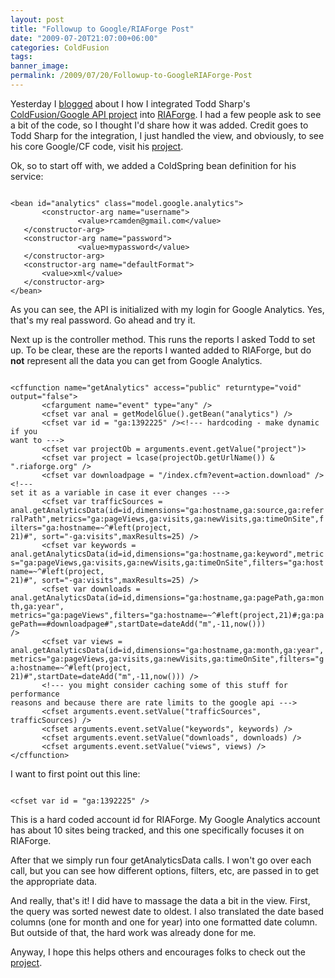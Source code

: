 ```yaml
---
layout: post
title: "Followup to Google/RIAForge Post"
date: "2009-07-20T21:07:00+06:00"
categories: ColdFusion 
tags: 
banner_image: 
permalink: /2009/07/20/Followup-to-GoogleRIAForge-Post
---
```


Yesterday I <a href="http://www.raymondcamden.com/index.cfm/2009/7/19/RIAForge-Update-and-awesome-example-of-ColdFusionGoogle-Integration">blogged</a> about I how I integrated Todd Sharp's <a href="http://cfgoogle.riaforge.org/">ColdFusion/Google API project</a> into <a href="http://www.riaforge.org">RIAForge</a>. I had a few people ask to see a bit of the code, so I thought I'd share how it was added. Credit goes to Todd Sharp for the integration, I just handled the view, and obviously, to see his core Google/CF code, visit his <a href="http://cfgoogle.riaforge.org">project</a>.
<!--more-->
Ok, so to start off with, we added a ColdSpring bean definition for his service:

<code>
&lt;bean id="analytics" class="model.google.analytics"&gt;
       &lt;constructor-arg name="username"&gt;
               &lt;value&gt;rcamden@gmail.com&lt;/value&gt;
   &lt;/constructor-arg&gt;
   &lt;constructor-arg name="password"&gt;
               &lt;value&gt;mypassword&lt;/value&gt;
   &lt;/constructor-arg&gt;
   &lt;constructor-arg name="defaultFormat"&gt;
       &lt;value&gt;xml&lt;/value&gt;
   &lt;/constructor-arg&gt;
&lt;/bean&gt;
</code>

As you can see, the API is initialized with my login for Google Analytics. Yes, that's my real password. Go ahead and try it. 

Next up is the controller method. This runs the reports I asked Todd to set up. To be clear, these are the reports I wanted added to RIAForge, but do <b>not</b> represent all the data you can get from Google Analytics.

<code>
&lt;cffunction name="getAnalytics" access="public" returntype="void"
output="false"&gt;
       &lt;cfargument name="event" type="any" /&gt;
       &lt;cfset var anal = getModelGlue().getBean("analytics") /&gt;
       &lt;cfset var id = "ga:1392225" /&gt;&lt;!--- hardcoding - make dynamic if you
want to ---&gt;
	   &lt;cfset var projectOb = arguments.event.getValue("project")&gt;
       &lt;cfset var project = lcase(projectOb.getUrlName()) & ".riaforge.org" /&gt;
       &lt;cfset var downloadpage = "/index.cfm?event=action.download" /&gt;&lt;!---
set it as a variable in case it ever changes ---&gt;
       &lt;cfset var trafficSources =
anal.getAnalyticsData(id=id,dimensions="ga:hostname,ga:source,ga:referralPath",metrics="ga:pageViews,ga:visits,ga:newVisits,ga:timeOnSite",filters="ga:hostname=~^#left(project,
21)#", sort="-ga:visits",maxResults=25) /&gt;
       &lt;cfset var keywords =
anal.getAnalyticsData(id=id,dimensions="ga:hostname,ga:keyword",metrics="ga:pageViews,ga:visits,ga:newVisits,ga:timeOnSite",filters="ga:hostname=~^#left(project,
21)#", sort="-ga:visits",maxResults=25) /&gt;
       &lt;cfset var downloads =
anal.getAnalyticsData(id=id,dimensions="ga:hostname,ga:pagePath,ga:month,ga:year",
metrics="ga:pageViews",filters="ga:hostname=~^#left(project,21)#;ga:pagePath==#downloadpage#",startDate=dateAdd("m",-11,now()))
/&gt;
       &lt;cfset var views =
anal.getAnalyticsData(id=id,dimensions="ga:hostname,ga:month,ga:year",metrics="ga:pageViews,ga:visits,ga:newVisits,ga:timeOnSite",filters="ga:hostname=~^#left(project,
21)#",startDate=dateAdd("m",-11,now())) /&gt;
       &lt;!--- you might consider caching some of this stuff for performance
reasons and because there are rate limits to the google api ---&gt;
       &lt;cfset arguments.event.setValue("trafficSources", trafficSources) /&gt;
       &lt;cfset arguments.event.setValue("keywords", keywords) /&gt;
       &lt;cfset arguments.event.setValue("downloads", downloads) /&gt;
       &lt;cfset arguments.event.setValue("views", views) /&gt;
&lt;/cffunction&gt;
</code>

I want to first point out this line:

<code>
&lt;cfset var id = "ga:1392225" /&gt;
</code>

This is a hard coded account id for RIAForge. My Google Analytics account has about 10 sites being tracked, and this one specifically focuses it on RIAForge. 

After that we simply run four getAnalyticsData calls. I won't go over each call, but you can see how different options, filters, etc, are passed in to get the appropriate data.

And really, that's it! I did have to massage the data a bit in the view. First, the query was sorted newest date to oldest. I also translated the date based columns (one for month and one for year) into one formatted date column. But outside of that, the hard work was already done for me. 

Anyway, I hope this helps others and encourages folks to check out the <a href="http://cfgoogle.riaforge.org">project</a>.